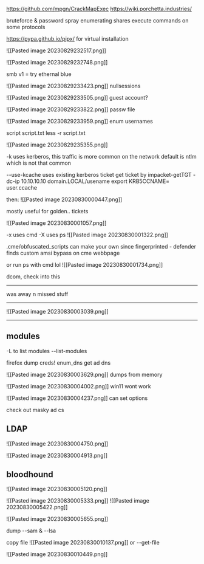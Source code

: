 https://github.com/mpgn/CrackMapExec
https://wiki.porchetta.industries/

bruteforce & password spray
enumerating shares
execute commands on some protocols

https://pypa.github.io/pipx/ for virtual installation

![[Pasted image 20230829232517.png]]

![[Pasted image 20230829232748.png]]

smb v1 = try ethernal blue

![[Pasted image 20230829233423.png]]
nullsessions

![[Pasted image 20230829233505.png]]
guest account?

![[Pasted image 20230829233822.png]]
passw file

![[Pasted image 20230829233959.png]]
enum usernames

script script.txt
less -r script.txt

![[Pasted image 20230829235355.png]]

-k uses kerberos, this traffic is more common on the network
default is ntlm which is not that common

--use-kcache uses existing kerberos ticket
get ticket by
impacket-getTGT -dc-ip 10.10.10.10 domain.LOCAL/usename
export KRB5CCNAME= user.ccache

then:
![[Pasted image 20230830000447.png]]

mostly useful for golden.. tickets


![[Pasted image 20230830001057.png]]

-x uses cmd
-X uses ps
![[Pasted image 20230830001322.png]]

.cme/obfuscated_scripts
can make your own since fingerprinted - defender finds
custom amsi bypass on cme webbpage

or run ps with cmd lol
![[Pasted image 20230830001734.png]]

dcom, check into this

---
was away n missed stuff

---




![[Pasted image 20230830003039.png]]

---
modules
--

-L to list modules
--list-modules

firefox dump creds!
enum_dns get ad dns


![[Pasted image 20230830003629.png]]
dumps from memory

![[Pasted image 20230830004002.png]]
win11 wont work

![[Pasted image 20230830004237.png]]
can set options



check out masky ad cs




LDAP
--

![[Pasted image 20230830004750.png]]

![[Pasted image 20230830004913.png]]



bloodhound
--

![[Pasted image 20230830005120.png]]


![[Pasted image 20230830005333.png]]
![[Pasted image 20230830005422.png]]

![[Pasted image 20230830005655.png]]

dump --sam & --lsa

copy file
![[Pasted image 20230830010137.png]]
or --get-file

![[Pasted image 20230830010449.png]]


